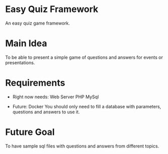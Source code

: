 # Easy Quiz Framework
An easy quiz game framework.

# Main Idea
To be able to present a simple game of questions and answers for events or presentations.

# Requirements
* Right now needs:
Web Server
PHP
MySql

* Future:
Docker
You should only need to fill a database with parameters, questions and answers to use it.

# Future Goal
To have sample sql files with questions and answers from different topics.
